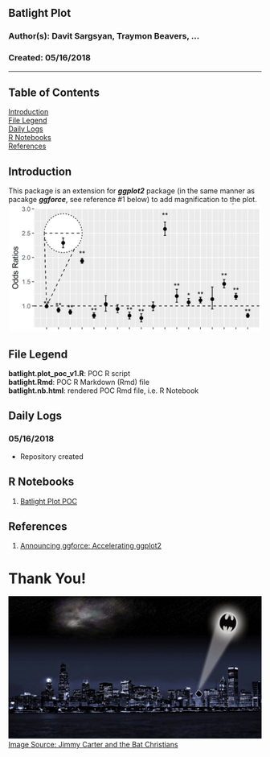 ## Batlight Plot
### Author(s): Davit Sargsyan, Traymon Beavers, ...
### Created: 05/16/2018

---

## Table of Contents
[Introduction](#intro)     
[File Legend](#files)       
[Daily Logs](#logs)     
[R Notebooks](#rnote)     
[References](#ref)     

## Introduction<a name="intro"></a>
This package is an extension for ***ggplot2*** package (in the same manner as pacakge ***ggforce***, see reference #1 below) to add magnification to the plot.    
![](media/batlight_plot.png?raw=true "Title")

## File Legend<a name="files"></a>
**batlight.plot_poc_v1.R**: POC R script    
**batlight.Rmd**: POC R Markdown (Rmd) file    
**batlight.nb.html**: rendered POC Rmd file, i.e. R Notebook    

## Daily Logs<a name="logs"></a>
### 05/16/2018
* Repository created

## R Notebooks<a name="rnote"></a>
1. [Batlight Plot POC](http://htmlpreview.github.com/?https://github.com/CVIRU/batlight.plot/blob/master/source/batlight.nb.html)    

## References<a name="ref"></a>
1. [Announcing ggforce: Accelerating ggplot2](https://www.r-bloggers.com/announcing-ggforce-accelerating-ggplot2/)    

# Thank You!
![](media/bat_signal.png?raw=true "Title")    
[Image Source: Jimmy Carter and the Bat Christians](http://corbiniansbear.blogspot.com/2014/04/jimmy-carter-and-bat-christians.html)